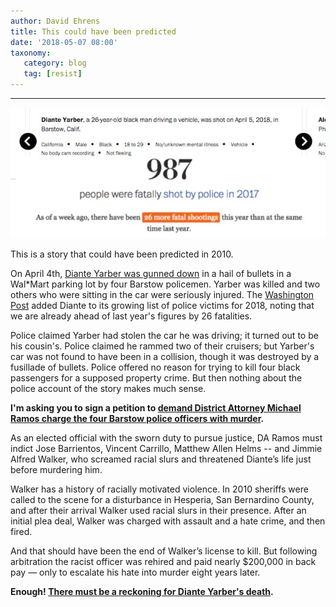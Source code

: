 ```yaml
---
author: David Ehrens
title: This could have been predicted
date: '2018-05-07 08:00'
taxonomy:
   category: blog
   tag: [resist]
---
```

---

![](yarber.jpg)

This is a story that could have been predicted in 2010.

On April 4th, [Diante Yarber was gunned down](https://www.theguardian.com/us-news/2018/apr/17/diante-yarber-police-fatal-shooting-barstow-california) in a hail of bullets in a Wal*Mart parking lot by four Barstow policemen. Yarber was killed and two others who were sitting in the car were seriously injured. The [Washington Post](https://www.washingtonpost.com/graphics/2018/national/police-shootings-2018/) added Diante to its growing list of police victims for 2018, noting that we are already ahead of last year's figures by 26 fatalities.

Police claimed Yarber had stolen the car he was driving; it turned out to be his cousin's. Police claimed he rammed two of their cruisers; but Yarber's car was not found to have been in a collision, though it was destroyed by a fusillade of bullets. Police offered no reason for trying to kill four black passengers for a supposed property crime. But then nothing about the police account of the story makes much sense.

**I'm asking you to sign a petition to [demand District Attorney Michael Ramos charge the four Barstow police officers with murder](https://act.colorofchange.org/sign/Justice_for_Diante_Yarber/).** 

As an elected official with the sworn duty to pursue justice, DA Ramos must indict Jose Barrientos, Vincent Carrillo, Matthew Allen Helms -- and Jimmie Alfred Walker, who screamed racial slurs and threatened Diante’s life just before murdering him.

Walker has a history of racially motivated violence. In 2010 sheriffs were called to the scene for a disturbance in Hesperia, San Bernardino County, and after their arrival Walker used racial slurs in their presence. After an initial plea deal, Walker was charged with assault and a hate crime, and then fired.

And that should have been the end of Walker’s license to kill. But following arbitration the racist officer was rehired and paid nearly $200,000 in back pay — only to escalate his hate into murder eight years later.

**Enough! [There must be a reckoning for Diante Yarber's death](https://act.colorofchange.org/sign/Justice_for_Diante_Yarber/).**



 